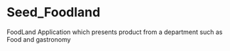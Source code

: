 # Seed_Foodland
FoodLand Application which presents product from a department such as Food and gastronomy
